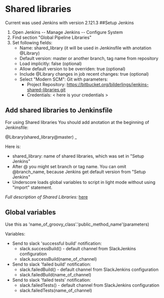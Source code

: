 # Shared libraries
Current was used Jenkins with version 2.121.3
##Setup Jenkins
1. Open Jenkins -- Manage Jenkins -- Configure System
2. Find section "Global Pipeline Libraries"
3. Set following fields:
	* Name: shared_library (it will be used in Jenkinsfile with anotation @Library)
	* Default version: master or another branch, tag name from repository
	* Load implicitly: false (optional)
	* Allow default version to be overriden: true (optional)
	* Include @Library changes in job recent changes: true (optional)
	* Select "Modern SCM": Git with parameters:
		* Project Repository: https://bitbucket.org/bilderlings/jenkins-shared-libraries.git
		* Credentials: < here is your credentials >

## Add shared libraries to Jenkinsfile
For using Shared libraries You should add anotation at the beginning of Jenkinsfile: 

@Library(shared_library@master) _

Here is:

* shared_library: name of shared libraries, which was set in "Setup Jenkins"
* After @ you might set branch or tag name. You can omit @branch_name, because Jenkins get default version from "Setup Jenkins"
* Underscore loads global variables to script in light mode without using "import" statement.

*Full description of Shared Libraries:* [here](https://jenkins.io/doc/book/pipeline/shared-libraries/)  

## Global variables
Use this as 'name_of_groovy_class'.'public_method_name'(parameters)

Variables:

* Send to slack 'successful build' notification:
	* slack.successBuild() - default channel from SlackJenkins configuration
	* slack.successBuild(name_of_channel)
* Send to slack 'failed build' notification:
	* slack.failedBuild() - default channel from SlackJenkins configuration
	* slack.failedBuild(name_of_channel)
* Send to slack 'failed tests' notification:
	* slack.failedTests() - default channel from SlackJenkins configuration
	* slack.failedTests(name_of_channel)